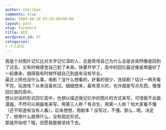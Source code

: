 ```yaml
---
author: shellbye
comments: true
date: 2009-08-28 03:35:08+00:00
layout: post
slug: foreword
title: 前言
wordpress_id: 47
categories:
- 个人日记
---
```


我是个对图片记忆比对文字记忆深的人，总是奇怪自己为什么总是会突然像是回到了过去，又有时候感觉自己到了未来。快要开学了，高中的回忆最近像是商量好了一起袭来，搞得我有时候怀疑自己到底有没有毕业。  
最近上网也没什么事，电影？没什么想看的，好看的很少，连续剧？估计一两天看不完，玩游戏？从来没喜欢过。细细想来，最有意义的，也许就是写点东西，慢慢回忆我的高中。  
想以对话的形式回忆高中，也想以描述我记忆中的图片的方式来写，可惜我不会画漫画，不然可以用画笔来写。用第三人称？有点生。用第一人称？怕大家看不懂（还不知道有没有人看）。后来想想，用剧本？没写过，不懂。那么...嗯，决定了，想用什么就用什么，没有固定形式。  
那就开始吧？哦，但愿我能够坚持下去。

